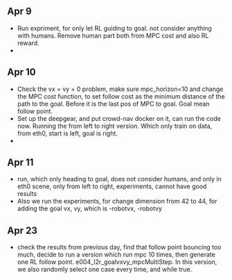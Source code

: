 ## Apr 9
 - Run expriment, for only let RL guiding to goal. not consider anything with humans. Remove human part both from MPC cost and also RL reward.
 - 


## Apr 10
 - Check the vx = vy = 0 problem, make sure mpc_horizon=10 and change the MPC cost function, to set follow cost as the minimum distance of the path to the goal. Before it is the last pos of MPC to goal. Goal mean follow point.
 - Set up the deepgear, and put crowd-nav docker on it, can run the code now. Running the from left to right version. Which only train on data, from eth0, start is left, goal is right. 
 - 

## Apr 11
 - run, which only heading to goal, does not consider humans, and only in eth0 scene, only from left to right, experiments, cannot have good results
 - Also we run the experiments, for change dimension from 42 to 44, for adding the goal vx, vy, which is -robotvx, -robotvy

## Apr 23
 - check the results from previous day, find that follow point bouncing too much, decide to run a version which run mpc 10 times, then generate one RL follow point. e004_l2r_goalvxvy_mpcMultiStep. In this version, we also randomly select one case every time, and while true.